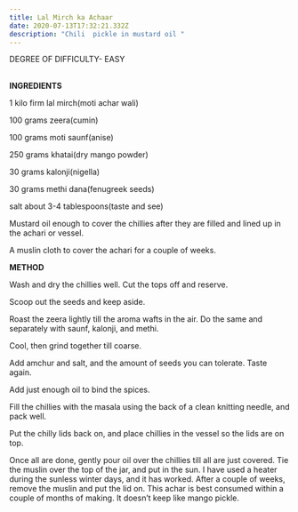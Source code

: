 ```yaml
---
title: Lal Mirch ka Achaar
date: 2020-07-13T17:32:21.332Z
description: "Chili  pickle in mustard oil "
---
```



DEGREE OF DIFFICULTY- EASY

\
**INGREDIENTS** 

1 kilo firm lal mirch(moti achar wali)

100 grams zeera(cumin)

100 grams moti saunf(anise)

250 grams khatai(dry mango powder)

30 grams kalonji(nigella)

30 grams methi dana(fenugreek seeds)

salt about 3-4 tablespoons(taste and see)

Mustard oil enough to cover the chillies after they are filled and lined up in the achari or vessel.

A muslin cloth to cover the achari for a couple of weeks.



**METHOD**



Wash and dry the chillies well. Cut the tops off and reserve.

Scoop out the seeds and keep aside.

Roast the zeera lightly till the aroma wafts in the air. Do the same and separately with saunf, kalonji, and methi.

Cool, then grind together till coarse.

Add amchur and salt, and the amount of seeds you can tolerate. Taste again.

Add just enough oil to bind the spices.

Fill the chillies with the masala using the back of a clean knitting needle, and pack well.

Put the chilly lids back on, and place chillies in the vessel so the lids are on top.

Once all are done, gently pour oil over the chillies till all are just covered. Tie the muslin over the top of the jar, and put in the sun. I have used a heater during the sunless winter days, and it has worked. After a couple of weeks, remove the muslin and put the lid on. This achar is best consumed within a couple of months of making. It doesn’t keep like mango pickle.